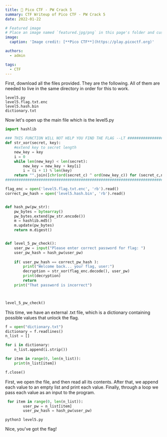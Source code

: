 ```yaml
---
title: 🚩 Pico CTF - PW Crack 5
summary: CTF Writeup of Pico CTF - PW Crack 5
date: 2022-01-22

# Featured image
# Place an image named `featured.jpg/png` in this page's folder and customize its options here.
image:
  caption: 'Image credit: [**Pico CTF**](https://play.picoctf.org)'

authors:
  - admin

tags:
  - CTF
---
```


First, download all the files provided. They are the following. All of them are needed to live in the same directory in order for this to work.

```shell
level5.py
level5.flag.txt.enc
level5.hash.bin
dictionary.txt
```

Now let's open up the main file which is the level5.py

```python
import hashlib

### THIS FUNCTION WILL NOT HELP YOU FIND THE FLAG --LT ########################
def str_xor(secret, key):
    #extend key to secret length
    new_key = key
    i = 0
    while len(new_key) < len(secret):
        new_key = new_key + key[i]
        i = (i + 1) % len(key)        
    return "".join([chr(ord(secret_c) ^ ord(new_key_c)) for (secret_c,new_key_c) in zip(secret,new_key)])
###############################################################################

flag_enc = open('level5.flag.txt.enc', 'rb').read()
correct_pw_hash = open('level5.hash.bin', 'rb').read()


def hash_pw(pw_str):
    pw_bytes = bytearray()
    pw_bytes.extend(pw_str.encode())
    m = hashlib.md5()
    m.update(pw_bytes)
    return m.digest()


def level_5_pw_check():
    user_pw = input("Please enter correct password for flag: ")
    user_pw_hash = hash_pw(user_pw)
    
    if( user_pw_hash == correct_pw_hash ):
        print("Welcome back... your flag, user:")
        decryption = str_xor(flag_enc.decode(), user_pw)
        print(decryption)
        return
    print("That password is incorrect")



level_5_pw_check()


```

This time, we have an external .txt file, which is a dictionary containing possible values that unlock the flag.

```python
f = open("dictionary.txt")
dictionary = f.readlines()
n_list = []

for i in dictionary:
    n_list.append(i.strip())

for item in range(0, len(n_list)):
    print(n_list[item])

f.close()
```

First, we open the file, and then read all its contents. After that, we append each value to an empty list and print each value. Finally, through a loop we pass each value as an input to the program.

```python
 for item in range(0, len(n_list)):
        user_pw = n_list[item]
        user_pw_hash = hash_pw(user_pw)
```

```shell
python3 level5.py
```

Nice, you've got the flag!

